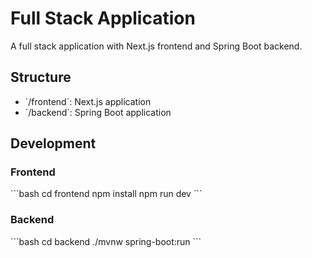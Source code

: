 # Full Stack Application

A full stack application with Next.js frontend and Spring Boot backend.

## Structure

- \`/frontend\`: Next.js application
- \`/backend\`: Spring Boot application

## Development

### Frontend

\`\`\`bash
cd frontend
npm install
npm run dev
\`\`\`

### Backend

\`\`\`bash
cd backend
./mvnw spring-boot:run
\`\`\`
